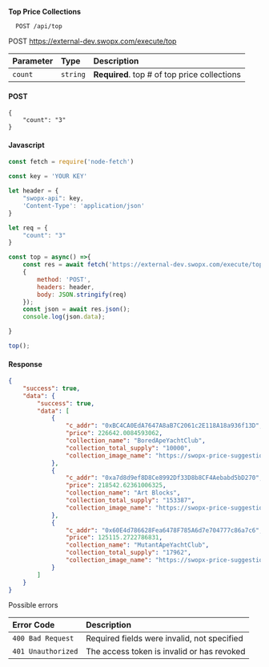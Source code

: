 **Top Price Collections**


```API
  POST /api/top

```

POST https://external-dev.swopx.com/execute/top


| Parameter | Type     | Description                |
| :-------- | :------- | :------------------------- |
| `count` | `string` | **Required**. top # of top price collections  |




<!-- tabs:start -->

#### **POST**

```Example of Top Price Collections 
{
    "count": "3"
}
```

#### **Javascript**

```javascript
const fetch = require('node-fetch')

const key = 'YOUR KEY'

let header = {
    "swopx-api": key,
    'Content-Type': 'application/json'
}

let req = {
    "count": "3"
}

const top = async() =>{
    const res = await fetch('https://external-dev.swopx.com/execute/top',
    {
        method: 'POST',
        headers: header,
        body: JSON.stringify(req)
    });
    const json = await res.json();
    console.log(json.data);

}

top();
```

#### **Response**

```JSON
{
    "success": true,
    "data": {
        "success": true,
        "data": [
            {
                "c_addr": "0xBC4CA0EdA7647A8aB7C2061c2E118A18a936f13D",
                "price": 226642.0084593062,
                "collection_name": "BoredApeYachtClub",
                "collection_total_supply": "10000",
                "collection_image_name": "https://swopx-price-suggestion-images.s3.amazonaws.com/67bc1fff453d5552cd1ebe4364aa304699c5c5d5c9fcb3b93ab3951baa2c1576.png"
            },
            {
                "c_addr": "0xa7d8d9ef8D8Ce8992Df33D8b8CF4Aebabd5bD270",
                "price": 218542.62361006325,
                "collection_name": "Art Blocks",
                "collection_total_supply": "153387",
                "collection_image_name": "https://swopx-price-suggestion-images.s3.amazonaws.com/967f15480bb89f9a52399ce1f85ec13960d68edd12fdd9457ffca81559fdca71.png"
            },
            {
                "c_addr": "0x60E4d786628Fea6478F785A6d7e704777c86a7c6",
                "price": 125115.2722786831,
                "collection_name": "MutantApeYachtClub",
                "collection_total_supply": "17962",
                "collection_image_name": "https://swopx-price-suggestion-images.s3.amazonaws.com/72d8f2e35e980c4015ecd88d49b2084c4782633392f10aa62d590038eb6e9d46.png"
            }
        ]
    }
}
```

<!-- tabs:end -->



Possible errors

| Error Code | Description                |
| :--------  | :------------------------- |
| `400 Bad Request`  | Required fields were invalid, not specified |
| `401 Unauthorized`  | The access token is invalid or has revoked |

